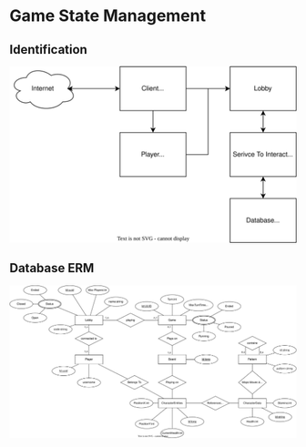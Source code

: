 # Game State Management
## Identification

![alt "state management fmc"](./img/state-management.drawio.svg)

## Database ERM
![alt "database erm"](./img/database-data-structure.drawio.svg)
